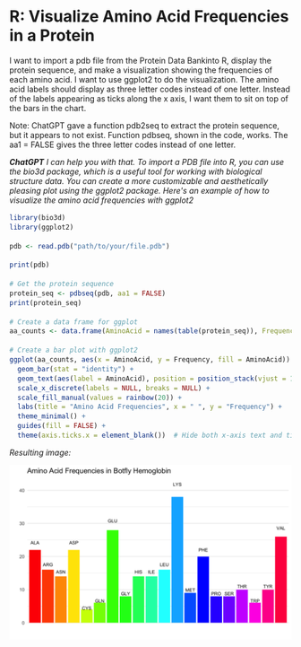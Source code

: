 # R: Visualize Amino Acid Frequencies in a Protein

I want to import a pdb file from the Protein Data Bankinto R, display the protein sequence, 
and make a visualization showing the frequencies of each amino acid. I want to use ggplot2 
to do the visualization. The amino acid labels should display as three letter codes instead
of one letter. Instead of the labels appearing as ticks along the x axis, I want them to 
sit on top of the bars in the chart.

Note: ChatGPT gave a function pdb2seq to extract the protein sequence, but it appears to
not exist. Function pdbseq, shown in the code, works. The aa1 = FALSE gives the three letter
codes instead of one letter.

***ChatGPT***
*I can help you with that. To import a PDB file into R, you can use the bio3d package, 
which is a useful tool for working with biological structure data. You can create 
a more customizable and aesthetically pleasing plot using the ggplot2 package. 
Here's an example of how to visualize the amino acid frequencies with ggplot2*

```r
library(bio3d)
library(ggplot2)

pdb <- read.pdb("path/to/your/file.pdb")

print(pdb)

# Get the protein sequence
protein_seq <- pdbseq(pdb, aa1 = FALSE)
print(protein_seq)

# Create a data frame for ggplot
aa_counts <- data.frame(AminoAcid = names(table(protein_seq)), Frequency = as.numeric(table(protein_seq)))

# Create a bar plot with ggplot2
ggplot(aa_counts, aes(x = AminoAcid, y = Frequency, fill = AminoAcid)) +
  geom_bar(stat = "identity") +
  geom_text(aes(label = AminoAcid), position = position_stack(vjust = 1.1), color =          "black", size = 3) + 
  scale_x_discrete(labels = NULL, breaks = NULL) + 
  scale_fill_manual(values = rainbow(20)) +
  labs(title = "Amino Acid Frequencies", x = " ", y = "Frequency") +
  theme_minimal() +
  guides(fill = FALSE) +
  theme(axis.ticks.x = element_blank())  # Hide both x-axis text and ticks

```

*Resulting image:*

![](aacount.png)
